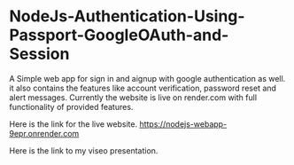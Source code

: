 # NodeJs-Authentication-Using-Passport-GoogleOAuth-and-Session

A Simple web app for sign in and aignup with google authentication as well. it also contains the features like account verification, password reset and alert messages. 
Currently the website is live on render.com with full functionality of provided features. 

Here is the link for the live website.
https://nodejs-webapp-9epr.onrender.com

Here is the link to my viseo presentation.
